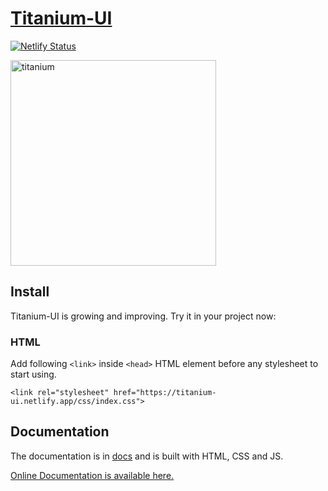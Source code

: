 # [Titanium-UI](https://titanium-ui.netlify.app/)

[![Netlify Status](https://api.netlify.com/api/v1/badges/413b20d0-c479-47b4-ad33-d0a0d91e83c7/deploy-status)](https://app.netlify.com/sites/titanium-ui/deploys)

<img width="329" alt="titanium" style="max-width:100%;" src="https://user-images.githubusercontent.com/67374176/154858814-49bee6f1-c1cc-44e2-9990-a26096f37bf5.png" alt="Titanium: A CSS component Library">

## Install
Titanium-UI is growing and improving. Try it in your project now:

### HTML
Add following `<link>` inside `<head>` HTML element before any stylesheet to start using.
``` 
<link rel="stylesheet" href="https://titanium-ui.netlify.app/css/index.css">
```

## Documentation
The documentation is in [docs](https://github.com/ritik-patel05/Titanium-UI/tree/dev/docs) and is built with HTML, CSS and JS.

[Online Documentation is available here.](https://titanium-ui.netlify.app/)
